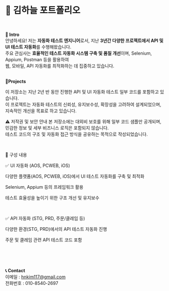 # **📜 김하늘 포트폴리오**
<br>

**👋 Intro**  
안녕하세요! 저는 **자동화 테스트 엔지니어**로서, 지난 **3년간 다양한 프로젝트에서 API 및 UI 테스트 자동화**를 수행해왔습니다.  
주요 관심사는 **효율적인 테스트 자동화 시스템 구축 및 품질 개선**이며, Selenium, Appium, Postman 등을 활용하여  
웹, 모바일, API 자동화를 최적화하는 데 집중하고 있습니다. 
<br>
<br>  

**📝Projects**

이 저장소는 지난 2년 반 동안 진행한 API 및 UI 자동화 테스트 일부 코드를 포함하고 있습니다.  
이 프로젝트는 자동화 테스트의 신뢰성, 유지보수성, 확장성을 고려하여 설계되었으며, 지속적인 개선을 목표로 하고 있습니다.

⚠️ 저작권 및 보안 안내
본 저장소에는 대외비 보호를 위해 일부 코드 샘플만 공개되며, 민감한 정보 및 세부 비즈니스 로직은 포함되지 않습니다.  
테스트 코드의 구조 및 자동화 접근 방식을 공유하는 목적으로 작성되었습니다.

<br>

🔹 구성 내용

✅ UI 자동화 (AOS, PCWEB, iOS)

다양한 플랫폼(AOS, PCWEB, iOS)에서 UI 테스트 자동화를 구축 및 최적화

Selenium, Appium 등의 프레임워크 활용

테스트 효율성을 높이기 위한 구조 개선 및 유지보수

<br>

✅ API 자동화 (STG, PRD, 주문/클레임 등)

다양한 환경(STG, PRD)에서의 API 테스트 자동화 진행

주문 및 클레임 관련 API 테스트 코드 포함

<br>
<br>
<br>



**📞 Contact**  
이메일 : hnkim117@gmail.com  
전화번호 : 010-8540-2697  
